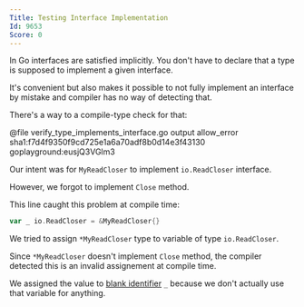 ```yaml
---
Title: Testing Interface Implementation
Id: 9653
Score: 0
---
```


In Go interfaces are satisfied implicitly. You don't have to declare that a type is supposed to implement a given interface.

It's convenient but also makes it possible to not fully implement an interface by mistake and compiler has no way of detecting that.


There's a way to a compile-type check for that:

@file verify_type_implements_interface.go output allow_error sha1:f7d4f9350f9cd725e1a6a70adf8b0d14e3f43130 goplayground:eusjQ3VGlm3

Our intent was for `MyReadCloser` to implement `io.ReadCloser` interface.

However, we forgot to implement `Close` method.

This line caught this problem at compile time:

```go
var _ io.ReadCloser = &MyReadCloser{}
```

We tried to assign `*MyReadCloser` type to variable of type `io.ReadCloser`.

Since `*MyReadCloser` doesn't implement `Close` method, the compiler detected this is an invalid assignement at compile time.

We assigned the value to [blank identifier](29103) `_` because we don't actually use that variable for anything.
